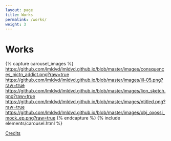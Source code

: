 ```yaml
---
layout: page
title: Works
permalink: /works/
weight: 3
---
```


# Works

{% capture carousel_images %}
https://github.com/lmldvd/lmldvd.github.io/blob/master/images/consquences_nictn_addict.png?raw=true
https://github.com/lmldvd/lmldvd.github.io/blob/master/images/ill-05.png?raw=true
https://github.com/lmldvd/lmldvd.github.io/blob/master/images/lion_sketch.png?raw=true
https://github.com/lmldvd/lmldvd.github.io/blob/master/images/ntitled.png?raw=true
https://github.com/lmldvd/lmldvd.github.io/blob/master/images/obj_oxossi_mock_ep.png?raw=true
{% endcapture %}
{% include elements/carousel.html %}

[Credits](/pages/credits.html)
